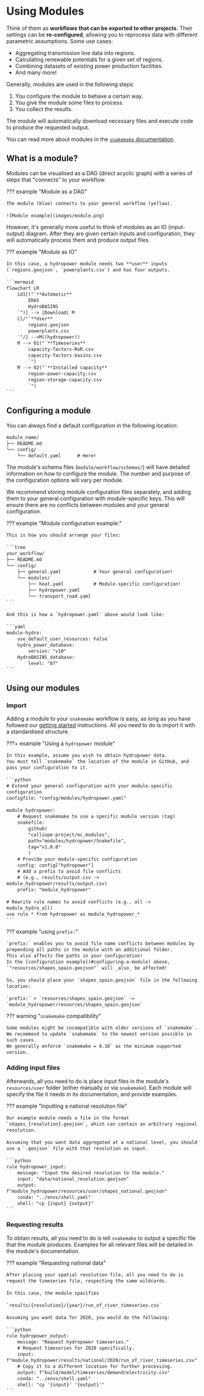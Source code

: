 # Using Modules

Think of them as **workflows that can be exported to other projects**.
Their settings can be **re-configured**, allowing you to reprocess data with different parametric assumptions.
Some use cases:

- Aggregating transmission line data into regions.
- Calculating renewable potentials for a given set of regions.
- Combining datasets of existing power production facilities.
- And many more!

Generally, modules are used in the following steps:

1. You configure the module to behave a certain way.
2. You give the module some files to process.
3. You collect the results.

The module will automatically download necessary files and execute code to produce the requested output.

You can read more about modules in the [`snakemake` documentation](https://snakemake.readthedocs.io/en/stable/snakefiles/modularization.html#modules).

## What is a module?

Modules can be visualised as a DAG (direct acyclic graph) with a series of steps that "connects" to your workflow.

??? example "Module as a DAG"

    The module (blue) connects to your general workflow (yellow).

    ![Module example](images/module.png)

However, it's generally more useful to think of modules as an IO (input-output) diagram.
After they are given certain inputs and configuration, they will automatically process them and produce output files.

??? example "Module as IO"

    In this case, a hydropower module needs two **user** inputs (`regions.geojson`, `powerplants.csv`) and has four outputs.

    ```mermaid
    flowchart LR
        id1[("`**Automatic**
            ERA5
            HydroBASINS
        `")] --> |Download| M
        C[/"`**User**
            regions.geojson
            powerplants.csv
        `"/] -->M((hydropower))
        M --> O1("`**Timeseries**
            capacity-factors-RoR.csv
            capacity-factors-basins.csv
            `")
        M --> O2("`**Installed capacity**
            region-power-capacity.csv
            region-storage-capacity.csv
            `")
    ```

## Configuring a module

You can always find a default configuration in the following location:

```tree
module_name/
├── README.md
└── config/
    └── default.yaml      # Here!
```

The module's schema files (`module/workflow/schemas/`) will have detailed information on how to configure the module.
The number and purpose of the configuration options will vary per module.

We recommend storing module configuration files separately, and adding them to your general configuration with module-specific keys.
This will ensure there are no conflicts between modules and your general configuration.

??? example "Module configuration example:"

    This is how you should arrange your files:

    ```tree
    your_workflow/
    ├── README.md
    └── config/
        ├── general.yaml            # Your general configuration!
        └── modules/
            ├── heat.yaml           # Module-specific configuration!
            ├── hydropower.yaml
            └── transport_road.yaml
    ```

    And this is how a `hydropower.yaml` above would look like:

    ```yaml
    module-hydro:
        use_default_user_resources: False
        hydro_power_database:
            version: "v10"
        HydroBASINS_database:
            level: "07"
    ```

## Using our modules

### Import

Adding a module to your `snakemake` workflow is easy, as long as you have followed our [getting started](getting_started.md) instructions.
All you need to do is import it with a standardised structure.

???+ example "Using a `hydropower` module"

    In this example, assume you wish to obtain hydropower data.
    You must tell `snakemake` the location of the module in GitHub, and pass your configuration to it.

    ```python
    # Extend your general configuration with your module-specific configuration
    configfile: "config/modules/hydropower.yaml"

    module hydropower:
        # Request snakemake to use a specific module version (tag)
        snakefile:
            github(
            "calliope-project/ec_modules",
            path="modules/hydropower/Snakefile",
            tag="v1.0.0"
            )
        # Provide your module-specific configuration
        config: config["hydropower"]
        # Add a prefix to avoid file conflicts
        # (e.g., results/output.csv -> module_hydropower/results/output.csv)
        prefix: "module_hydropower"

    # Rewrite rule names to avoid conflicts (e.g., all -> module_hydro_all)
    use rule * from hydropower as module_hydropower_*
    ```

??? example "using `prefix:`"

    `prefix:` enables you to avoid file name conflicts between modules by prepending all paths in the module with an additional folder.
    This also affects the paths in your configuration!
    In the [configuration example](#configuring-a-module) above, `"resources/shapes_spain.geojson"` will _also_ be affected!

    So, you should place your `shapes_spain.geojson` file in the following location:

    `prefix:` + `resources/shapes_spain.geojson` -> `module_hydropower/resources/shapes_spain.geojson`

??? warning "`snakemake` compatibility"

    Some modules might be incompatible with older versions of `snakemake`.
    We recommend to update `snakemake` to the newest version possible in such cases.
    We generally enforce `snakemake = 8.10` as the minimum supported version.

### Adding input files

Afterwards, all you need to do is place input files in the module's `resources/user` folder (either manually or via `snakemake`).
Each module will specify the file it needs in its documentation, and provide examples.

??? example "Inputting a national resolution file"

    Our example module needs a file in the format `shapes_{resolution}.geojson`, which can contain an arbitrary regional resolution.

    Assuming that you want data aggregated at a national level, you should use a `.geojson` file with that resolution as input.

    ```python
    rule hydropower_input:
        message: "Input the desired resolution to the module."
        input: "data/national_resolution.geojson"
        output: f"module_hydropower/resources/user/shapes_national.geojson"
        conda: "../envs/shell.yaml"
        shell: "cp {input} {output}"
    ```

### Requesting results

To obtain results, all you need to do is tell `snakemake` to output a specific file that the module produces.
Examples for all relevant files will be detailed in the module's documentation.

??? example "Requesting national data"

    After placing your spatial resolution file, all you need to do is request the timeseries file, respecting the same wildcards.

    In this case, the module spacifies

    `results/{resolution}/{year}/run_of_river_timeseries.csv`

    Assuming you want data for 2020, you would do the following:

    ```python
    rule hydropower_output:
        message: "Request hydropower timeseries."
        # Request timeseries for 2020 specifically.
        input: f"module_hydropower/results/national/2020/run_of_river_timeseries.csv"
        # Copy it to a different location for further processing.
        output: f"build/model/timeseries/demand/electricity.csv"
        conda: "../envs/shell.yaml"
        shell: "cp '{input}' '{output}'"
    ```
